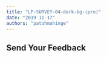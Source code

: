 ```yaml
---
title: "LP-SURVEY-04-dark-bg-(pro)"
date: "2019-11-17"
authors: "patohmahinge"
---
```


## Send Your Feedback

